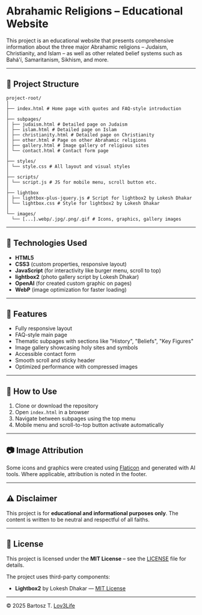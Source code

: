 # Abrahamic Religions – Educational Website

This project is an educational website that presents comprehensive information about the three major Abrahamic religions – Judaism, Christianity, and Islam – as well as other related belief systems such as Bahá'í, Samaritanism, Sikhism, and more.

---

## 📁 Project Structure

```
project-root/
│
├── index.html # Home page with quotes and FAQ-style introduction
│
├── subpages/
│ ├── judaism.html # Detailed page on Judaism
│ ├── islam.html # Detailed page on Islam
│ ├── christianity.html # Detailed page on Christianity
│ ├── other.html # Page on other Abrahamic religions
│ ├── gallery.html # Image gallery of religious sites
│ └── contact.html # Contact form page
│
├── styles/
│ └── style.css # All layout and visual styles
│
├── scripts/
│ └── script.js # JS for mobile menu, scroll button etc.
│
├── lightbox
│ ├── lightbox-plus-jquery.js # Script for lightbox2 by Lokesh Dhakar
│ └── lightbox.css # Style for lightbox2 by Lokesh Dhakar
│
└── images/
  └── [...].webp/.jpg/.png/.gif # Icons, graphics, gallery images
```

---

## 🎨 Technologies Used

- **HTML5**
- **CSS3** (custom properties, responsive layout)
- **JavaScript** (for interactivity like burger menu, scroll to top)
- **lightbox2** (photo gallery script by Lokesh Dhakar)
- **OpenAI** (for created custom graphic on pages)
- **WebP** (image optimization for faster loading)

---

## 📌 Features

- Fully responsive layout
- FAQ-style main page
- Thematic subpages with sections like "History", "Beliefs", "Key Figures"
- Image gallery showcasing holy sites and symbols
- Accessible contact form
- Smooth scroll and sticky header
- Optimized performance with compressed images

---

## 🔧 How to Use

1. Clone or download the repository
2. Open `index.html` in a browser
3. Navigate between subpages using the top menu
4. Mobile menu and scroll-to-top button activate automatically

---

## 📷 Image Attribution

Some icons and graphics were created using [Flaticon](https://www.flaticon.com/) and generated with AI tools. Where applicable, attribution is noted in the footer.

---

## ⚠️ Disclaimer

This project is for **educational and informational purposes only**. The content is written to be neutral and respectful of all faiths.

---

## 📄 License

This project is licensed under the **MIT License** – see the [LICENSE](LICENSE) file for details.

The project uses third-party components:

- **Lightbox2** by Lokesh Dhakar — [MIT License](lightbox/LICENSE)

---

© 2025 Bartosz T. [Lov3Life](https://github.com/Lov3Life)
